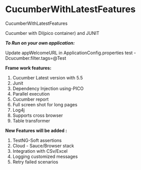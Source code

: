 # CucumberWithLatestFeatures
CucumberWithLatestFeatures

Cucumber with DI(pico container) and JUNIT

**_To Run on your own application:_**

Update appWelcomeURL in ApplicationConfig.properties
test -Dcucumber.filter.tags=@Test

**Frame work features:**

1. Cucumber Latest version with 5.5
2. Junit
3. Dependency Injection using-PICO
4. Parallel execution
5. Cucumber report
6. Full screen shot for long pages
7. Log4j 
8. Supports cross browser
9. Table transformer



**New Features will be added :**


1. TestNG-Soft assertions
2. Cloud - Sauce/Browser stack 
3. Integration with CSv/Excel
4. Logging customized messages
5. Retry failed scenarios 
